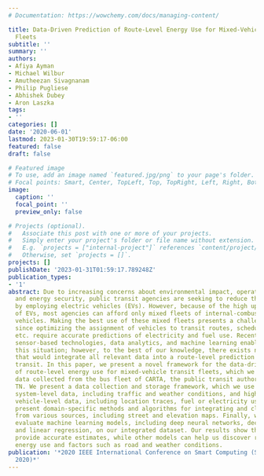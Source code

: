 ```yaml
---
# Documentation: https://wowchemy.com/docs/managing-content/

title: Data-Driven Prediction of Route-Level Energy Use for Mixed-Vehicle Transit
  Fleets
subtitle: ''
summary: ''
authors:
- Afiya Ayman
- Michael Wilbur
- Amutheezan Sivagnanam
- Philip Pugliese
- Abhishek Dubey
- Aron Laszka
tags:
- ''
categories: []
date: '2020-06-01'
lastmod: 2023-01-30T19:59:17-06:00
featured: false
draft: false

# Featured image
# To use, add an image named `featured.jpg/png` to your page's folder.
# Focal points: Smart, Center, TopLeft, Top, TopRight, Left, Right, BottomLeft, Bottom, BottomRight.
image:
  caption: ''
  focal_point: ''
  preview_only: false

# Projects (optional).
#   Associate this post with one or more of your projects.
#   Simply enter your project's folder or file name without extension.
#   E.g. `projects = ["internal-project"]` references `content/project/deep-learning/index.md`.
#   Otherwise, set `projects = []`.
projects: []
publishDate: '2023-01-31T01:59:17.789248Z'
publication_types:
- '1'
abstract: Due to increasing concerns about environmental impact, operating costs,
  and energy security, public transit agencies are seeking to reduce their fuel use
  by employing electric vehicles (EVs). However, because of the high upfront cost
  of EVs, most agencies can afford only mixed fleets of internal-combustion and electric
  vehicles. Making the best use of these mixed fleets presents a challenge for agencies
  since optimizing the assignment of vehicles to transit routes, scheduling charging,
  etc. require accurate predictions of electricity and fuel use. Recent advances in
  sensor-based technologies, data analytics, and machine learning enable remedying
  this situation; however, to the best of our knowledge, there exists no framework
  that would integrate all relevant data into a route-level prediction model for public
  transit. In this paper, we present a novel framework for the data-driven prediction
  of route-level energy use for mixed-vehicle transit fleets, which we evaluate using
  data collected from the bus fleet of CARTA, the public transit authority of Chattanooga,
  TN. We present a data collection and storage framework, which we use to capture
  system-level data, including traffic and weather conditions, and high-frequency
  vehicle-level data, including location traces, fuel or electricity use, etc. We
  present domain-specific methods and algorithms for integrating and cleansing data
  from various sources, including street and elevation maps. Finally, we train and
  evaluate machine learning models, including deep neural networks, decision trees,
  and linear regression, on our integrated dataset. Our results show that neural networks
  provide accurate estimates, while other models can help us discover relations between
  energy use and factors such as road and weather conditions.
publication: '*2020 IEEE International Conference on Smart Computing (SMARTCOMP) (SMARTCOMP
  2020)*'
---
```

